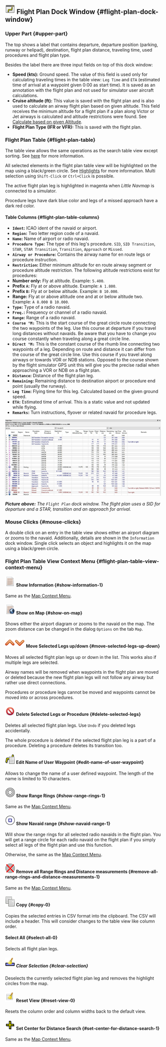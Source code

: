 ## ![Flight Plan](../images/icons/routedock.png "Flight Plan") Flight Plan Dock Window {#flight-plan-dock-window}

### Upper Part {#upper-part}

The top shows a label that contains departure, departure position (parking, runway or helipad), destination, flight plan distance, traveling time, used procedures and flight plan type.

Besides the label there are three input fields on top of this dock window:

*   **Speed (kts):** Ground speed. The value of this field is used only for calculating traveling times in the table view: `Leg Time` and `ETA` (estimated time of arrival at a waypoint given 0:00 as start time). It is saved as an annotation with the flight plan and not used for simulator user aircraft calculations.
*   **Cruise altitude (ft):** This value is saved with the flight plan and is also used to calculate an airway flight plan based on given altitude. This field receives the minimum altitude for a flight plan if a plan along Victor or Jet airways is calculated and altitude restrictions were found. See [Calculate based on given Altitude](MENUS.md#calculate-based-on-given-altitude).
*   **Flight Plan Type (IFR or VFR):** This is saved with the flight plan.

### Flight Plan Table {#flight-plan-table}

The table view allows the same operations as the search table view except sorting. See [here](SEARCH.md#table-view) for more information.

All selected elements in the flight plan table view will be highlighted on the map using a black/green circle. See [Highlights](MAPDISPLAY.md#highlights) for more information. Multi selection using `Shift-Click` or `Ctrl+Click` is possible.

The active flight plan leg is highlighted in magenta when _Little Navmap_ is connected to a simulator.

Procedure legs have dark blue color and legs of a missed approach have a dark red color.

#### Table Columns {#flight-plan-table-columns}
* **`Ident`:** ICAO ident of the navaid or airport.
* **`Region`:** Two letter region code of a navaid.
* **`Name`:** Name of airport or radio navaid.
* **`Procedure Type`:** The type of this leg's procedure. `SID`, `SID Transition`, `STAR`, `STAR Transition`, `Transition`, `Approach` or `Missed`.
* **`Airway or Procedure`:** Contains the airway name for en route legs or procedure instruction.
* **`Restriction`:** Either minimum altitude for en route airway segment or procedure altitude restriction. The following altitude restrictions exist for procedures:
 * **Number only:** Fly at altitude. Example: `5.400`.
 * **Prefix **`A`**:** Fly at or above altitude. Example: `A 1.800`.
 * **Prefix **`B`**:** Fly at or below altitude. Example: `B 10.000`.
 * **Range:** Fly at or above altitude one and at or below altitude two. Example: `A 8.000 B 10.000`.
* **`Type`:** Type of a radio navaid.
* **`Freq.`:** Frequency or channel of a radio navaid.
* **`Range`:** Range of a radio navaid.
* **`Course °M:`** This is the start course of the great circle route connecting the two waypoints of the leg. Use this course at departure if you travel long distances without navaids. Be aware that you have to change you course constantly when traveling along a great circle line.
* **`Direct °M:`** This is the constant course of the rhumb line connecting two waypoints of a leg. Depending on route and distance it can differ from the course of the great circle line. Use this course if you travel along airways or towards VOR or NDB stations. Opposed to the course shown by the flight simulator GPS unit this will give you the precise radial when approaching a VOR or NDB on a flight plan.
* **`Distance`:** Distance of the flight plan leg.
* **`Remaining`:** Remaining distance to destination airport or procedure end point \(usually the runway\).
* **`Leg Time`:** Flying time for this leg. Calculated based on the given ground speed.
* **`ETA`:** Estimated time of arrival. This is a static value and not updated while flying.
* **`Remarks`:** Turn instructions, flyover or related navaid for procedure legs.

![Flight Plan](../images/flightplan.jpg "Flight Plan")

_**Picture above:** The `Flight Plan` dock window. The flight plan uses a SID for departure and a STAR, transition and an approach for arrival._

### Mouse Clicks {#mouse-clicks}

A double click on an entry in the table view shows either an airport diagram or zooms to the navaid. Additionally, details are shown in the `Information` dock window. Single click selects an object and highlights it on the map using a black/green circle.

### Flight Plan Table View Context Menu {#flight-plan-table-view-context-menu}

#### ![Show Information](../images/icons/globals.png "Show Information") Show Information {#show-information-1}

Same as the [Map Context Menu](MAPDISPLAY.md#map-context-menu).

#### ![Show on Map](../images/icons/showonmap.png "Show on Map") Show on Map {#show-on-map}

Shows either the airport diagram or zooms to the navaid on the map. The zoom distance can be changed in the
dialog `Options` on the tab `Map`.

#### ![Move Selected Legs up](../images/icons/routelegup.png "Move Selected Legs up")![Move Selected Legs down](../images/icons/routelegdown.png "Move Selected Legs down") Move Selected Legs up/down {#move-selected-legs-up-down}

Moves all selected flight plan legs up or down in the list. This works also if multiple legs are selected.

Airway names will be removed when waypoints in the flight plan are moved or deleted because the new flight plan legs will not follow any airway but rather use direct connections.

Procedures or procedure legs cannot be moved and waypoints cannot be moved into or across procedures.

#### ![Delete Selected Legs or Procedure](../images/icons/routedeleteleg.png "Delete Selected Legs or Procedure") Delete Selected Legs or Procedure {#delete-selected-legs}

Deletes all selected flight plan legs. Use `Undo` if you deleted legs accidentally.

The whole procedure is deleted if the selected flight plan leg is a part of a procedure. Deleting a procedure deletes its transition too.

#### ![Edit Name of User Waypoint](../images/icons/routestring.png "Edit Name of User Waypoint") Edit Name of User Waypoint {#edit-name-of-user-waypoint}

Allows to change the name of a user defined waypoint. The length of the name is limited to 10 characters.

#### ![Show Range Rings](../images/icons/rangerings.png "Show Range Rings") Show Range Rings {#show-range-rings-1}

Same as the [Map Context Menu](MAPDISPLAY.md#map-context-menu).

#### ![Show Navaid range](../images/icons/navrange.png "Show Navaid range") Show Navaid range {#show-navaid-range-1}

Will show the range rings for all selected radio navaids in the flight plan. You will get a range circle for each radio navaid on the flight plan if you simply select all legs of the flight plan and use this function.

Otherwise, the same as the [Map Context Menu](MAPDISPLAY.md#map-context-menu).

#### ![Remove all Range Rings and Distance measurements](../images/icons/rangeringsoff.png "Remove all Range Rings and Distance measurements") Remove all Range Rings and Distance measurements {#remove-all-range-rings-and-distance-measurements-1}

Same as the [Map Context Menu](MAPDISPLAY.md#map-context-menu).

#### ![Copy](../images/icons/copy.png "Copy") Copy {#copy-0}

Copies the selected entries in CSV format into the clipboard. The CSV will include a header. This will consider changes to the table view like column order.

#### Select All {#select-all-0}

Selects all flight plan legs.

##### ![Clear Selection](../images/icons/clearselection.png "Clear Selection") Clear Selection {#clear-selection}

Deselects the currently selected flight plan leg and removes the highlight circles from the map.

#### ![Reset View](../images/icons/cleartable.png "Reset View") Reset View {#reset-view-0}

Resets the column order and column widths back to the default view.

#### ![Set Center for Distance Search](../images/icons/mark.png "Set Center for Distance Search") Set Center for Distance Search {#set-center-for-distance-search-1}

Same as the [Map Context Menu](MAPDISPLAY.md#map-context-menu).


